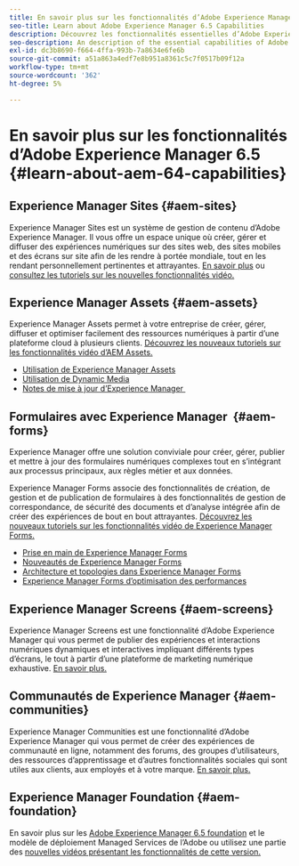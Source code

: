 ```yaml
---
title: En savoir plus sur les fonctionnalités d’Adobe Experience Manager 6.5
seo-title: Learn about Adobe Experience Manager 6.5 Capabilities
description: Découvrez les fonctionnalités essentielles d’Adobe Experience Manager 6.5
seo-description: An description of the essential capabilities of Adobe Experience Manager 6.5
exl-id: dc3b8690-f664-4ffa-993b-7a8634e6fe6b
source-git-commit: a51a863a4edf7e8b951a8361c5c7f0517b09f12a
workflow-type: tm+mt
source-wordcount: '362'
ht-degree: 5%

---
```


# En savoir plus sur les fonctionnalités d’Adobe Experience Manager 6.5 {#learn-about-aem-64-capabilities}

## Experience Manager Sites {#aem-sites}

Experience Manager Sites est un système de gestion de contenu d’Adobe Experience Manager. Il vous offre un espace unique où créer, gérer et diffuser des expériences numériques sur des sites web, des sites mobiles et des écrans sur site afin de les rendre à portée mondiale, tout en les rendant personnellement pertinentes et attrayantes. [En savoir plus](https://business.adobe.com/products/experience-manager/sites/web-content-management.html) ou [consultez les tutoriels sur les nouvelles fonctionnalités vidéo.](https://experienceleague.adobe.com/docs/experience-manager-learn/sites/overview.html?lang=en)

## Experience Manager Assets {#aem-assets}

Experience Manager Assets permet à votre entreprise de créer, gérer, diffuser et optimiser facilement des ressources numériques à partir d’une plateforme cloud à plusieurs clients. [Découvrez les nouveaux tutoriels sur les fonctionnalités vidéo d’AEM Assets.](https://experienceleague.adobe.com/docs/experience-manager-learn/assets/overview.html?lang=en)

* [Utilisation de Experience Manager Assets](/help/assets/manage-assets.md)
* [Utilisation de Dynamic Media](/help/assets/dynamic-media.md)
* [Notes de mise à jour d’Experience Manager ](/help/release-notes/release-notes.md)

## Formulaires avec Experience Manager  {#aem-forms}

Experience Manager offre une solution conviviale pour créer, gérer, publier et mettre à jour des formulaires numériques complexes tout en s’intégrant aux processus principaux, aux règles métier et aux données.

Experience Manager Forms associe des fonctionnalités de création, de gestion et de publication de formulaires à des fonctionnalités de gestion de correspondance, de sécurité des documents et d’analyse intégrée afin de créer des expériences de bout en bout attrayantes. [Découvrez les nouveaux tutoriels sur les fonctionnalités vidéo de Experience Manager Forms.](https://experienceleague.adobe.com/docs/experience-manager-learn/assets/overview.html?lang=en)

* [Prise en main de Experience Manager Forms](/help/forms/using/introduction-aem-forms.md)
* [Nouveautés de Experience Manager Forms](/help/forms/using/whats-new.md)
* [Architecture et topologies dans Experience Manager Forms](/help/forms/using/aem-forms-architecture-deployment.md)
* [Experience Manager Forms d’optimisation des performances](/help/forms/using/performance-tuning-aem-forms.md)

## Experience Manager Screens {#aem-screens}

Experience Manager Screens est une fonctionnalité d’Adobe Experience Manager qui vous permet de publier des expériences et interactions numériques dynamiques et interactives impliquant différents types d’écrans, le tout à partir d’une plateforme de marketing numérique exhaustive. [En savoir plus.](https://experienceleague.adobe.com/docs/experience-manager-screens/user-guide/aem-screens-introduction.html?lang=fr)

## Communautés de Experience Manager {#aem-communities}

Experience Manager Communities est une fonctionnalité d’Adobe Experience Manager qui vous permet de créer des expériences de communauté en ligne, notamment des forums, des groupes d’utilisateurs, des ressources d’apprentissage et d’autres fonctionnalités sociales qui sont utiles aux clients, aux employés et à votre marque. [En savoir plus.](https://experienceleague.adobe.com/docs/experience-manager-65/communities/introduction/overview.html?lang=en)

## Experience Manager Foundation {#aem-foundation}

En savoir plus sur les [Adobe Experience Manager 6.5 foundation](/help/sites-deploying/home.md) et le modèle de déploiement Managed Services de l’Adobe ou utilisez une partie des [nouvelles vidéos présentant les fonctionnalités de cette version.](https://experienceleague.adobe.com/docs/experience-manager-learn/assets/overview.html?lang=en)
